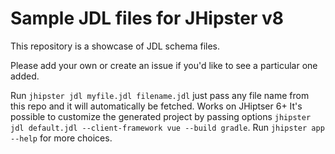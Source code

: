 # Sample JDL files for JHipster v8


This repository is a showcase of JDL schema files.

Please add your own or create an issue if you'd like to see a particular one added.

Run `jhipster jdl myfile.jdl filename.jdl` just pass any file name from this repo and it will automatically be fetched. Works on JHiptser 6+
It's possible to customize the generated project by passing options `jhipster jdl default.jdl --client-framework vue --build gradle`. Run `jhipster app --help` for more choices.
